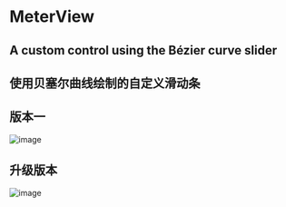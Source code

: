 # MeterView
## A custom control using the Bézier curve slider
## 使用贝塞尔曲线绘制的自定义滑动条
## 版本一

![image](https://github.com/sougoucm/seekBar/blob/master/seekBar_v2.gif)

## 升级版本

![image](https://github.com/sougoucm/seekBar/blob/master/seekbar_v3.gif)
